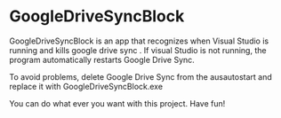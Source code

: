 # GoogleDriveSyncBlock
GoogleDriveSyncBlock is an app that recognizes when Visual Studio is running and kills google drive sync . If visual Studio is not running, the program automatically restarts Google Drive Sync.

To avoid problems, delete Google Drive Sync from the ausautostart and replace it with GoogleDriveSyncBlock.exe

You can do what ever you want with this project.
Have fun!
